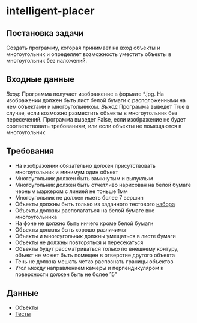# intelligent-placer
## Постановка задачи
Создать программу, которая принимает на вход объекты и многоугольник и определяет возможность уместить объекты в многоугольник без наложений.
## Входные данные
*Вход:* Программа получает изображение в формате *.jpg. На изображении должен быть лист белой бумаги с расположенными на нем объектами и многоугольником. 
*Выход* Программа выведет True в случае, если возможно разместить объекты в многоугольник без пересечений. Программа выведет False, если изображение не будет соответствовать требованиям, или если объекты не помещаются в многоугольник
## Требования
+ На изображении обязательно должен присутствовать многоугольник и минимум один объект
+ Многоугольник должен быть замкнутым и выпуклым
+ Многоугольник должен быть отчетливо нарисован на белой бумаге черным маркером с линией не тоньше 1мм
+ Многоугольник не должен иметь более 7 вершин
+ Объекты должны быть только из заданного тестового [набора](objects)
+ Объекты должны располагаться на белой бумаге вне многоугольника
+ На фоне не должно быть ничего кроме белой бумаги
+ Объекты должны быть хорошо различимы
+ Объекты и многоугольник должны умещаться в листе бумаги
+ Объекты не должны повторяться и пересекаться
+ Объекты будут рассматриваться только по внешнему контуру, объект не может быть помещен в отверстие другого объекта
+ Тень не должна мешать четко распознать границы объектов
+ Угол между направлением камеры и перпендикуляром к поверхности должен быть не более 15°
## Данные
+ [Объекты](objects)
+ [Тесты](tests)
